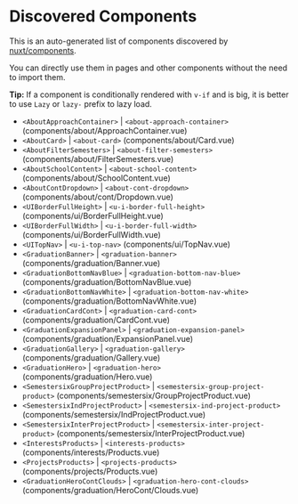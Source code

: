 # Discovered Components

This is an auto-generated list of components discovered by [nuxt/components](https://github.com/nuxt/components).

You can directly use them in pages and other components without the need to import them.

**Tip:** If a component is conditionally rendered with `v-if` and is big, it is better to use `Lazy` or `lazy-` prefix to lazy load.

- `<AboutApproachContainer>` | `<about-approach-container>` (components/about/ApproachContainer.vue)
- `<AboutCard>` | `<about-card>` (components/about/Card.vue)
- `<AboutFilterSemesters>` | `<about-filter-semesters>` (components/about/FilterSemesters.vue)
- `<AboutSchoolContent>` | `<about-school-content>` (components/about/SchoolContent.vue)
- `<AboutContDropdown>` | `<about-cont-dropdown>` (components/about/cont/Dropdown.vue)
- `<UIBorderFullHeight>` | `<u-i-border-full-height>` (components/ui/BorderFullHeight.vue)
- `<UIBorderFullWidth>` | `<u-i-border-full-width>` (components/ui/BorderFullWidth.vue)
- `<UITopNav>` | `<u-i-top-nav>` (components/ui/TopNav.vue)
- `<GraduationBanner>` | `<graduation-banner>` (components/graduation/Banner.vue)
- `<GraduationBottomNavBlue>` | `<graduation-bottom-nav-blue>` (components/graduation/BottomNavBlue.vue)
- `<GraduationBottomNavWhite>` | `<graduation-bottom-nav-white>` (components/graduation/BottomNavWhite.vue)
- `<GraduationCardCont>` | `<graduation-card-cont>` (components/graduation/CardCont.vue)
- `<GraduationExpansionPanel>` | `<graduation-expansion-panel>` (components/graduation/ExpansionPanel.vue)
- `<GraduationGallery>` | `<graduation-gallery>` (components/graduation/Gallery.vue)
- `<GraduationHero>` | `<graduation-hero>` (components/graduation/Hero.vue)
- `<SemestersixGroupProjectProduct>` | `<semestersix-group-project-product>` (components/semestersix/GroupProjectProduct.vue)
- `<SemestersixIndProjectProduct>` | `<semestersix-ind-project-product>` (components/semestersix/IndProjectProduct.vue)
- `<SemestersixInterProjectProduct>` | `<semestersix-inter-project-product>` (components/semestersix/InterProjectProduct.vue)
- `<InterestsProducts>` | `<interests-products>` (components/interests/Products.vue)
- `<ProjectsProducts>` | `<projects-products>` (components/projects/Products.vue)
- `<GraduationHeroContClouds>` | `<graduation-hero-cont-clouds>` (components/graduation/HeroCont/Clouds.vue)
